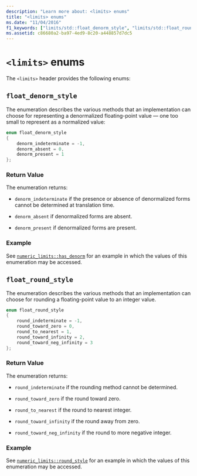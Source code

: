 ```yaml
---
description: "Learn more about: <limits> enums"
title: "<limits> enums"
ms.date: "11/04/2016"
f1_keywords: ["limits/std::float_denorm_style", "limits/std::float_round_style"]
ms.assetid: c86680a2-ba97-4ed9-8c20-a448857d7dc5
---
```

# `<limits>` enums

The `<limits>` header provides the following enums:

## <a name="float_denorm_style"></a> `float_denorm_style`

The enumeration describes the various methods that an implementation can choose for representing a denormalized floating-point value — one too small to represent as a normalized value:

```cpp
enum float_denorm_style
{
    denorm_indeterminate = -1,
    denorm_absent = 0,
    denorm_present = 1
};
```

### Return Value

The enumeration returns:

- `denorm_indeterminate` if the presence or absence of denormalized forms cannot be determined at translation time.

- `denorm_absent` if denormalized forms are absent.

- `denorm_present` if denormalized forms are present.

### Example

See [`numeric_limits::has_denorm`](../standard-library/numeric-limits-class.md#has_denorm) for an example in which the values of this enumeration may be accessed.

## <a name="float_round_style"></a> `float_round_style`

The enumeration describes the various methods that an implementation can choose for rounding a floating-point value to an integer value.

```cpp
enum float_round_style
{
    round_indeterminate = -1,
    round_toward_zero = 0,
    round_to_nearest = 1,
    round_toward_infinity = 2,
    round_toward_neg_infinity = 3
};
```

### Return Value

The enumeration returns:

- `round_indeterminate` if the rounding method cannot be determined.

- `round_toward_zero` if the round toward zero.

- `round_to_nearest` if the round to nearest integer.

- `round_toward_infinity` if the round away from zero.

- `round_toward_neg_infinity` if the round to more negative integer.

### Example

See [`numeric_limits::round_style`](../standard-library/numeric-limits-class.md#round_style) for an example in which the values of this enumeration may be accessed.
